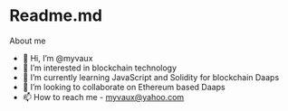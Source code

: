 # Readme.md
About me
- 👋 Hi, I’m @myvaux
- 👀 I’m interested in blockchain technology
- 🌱 I’m currently learning JavaScript and Solidity for blockchain Daaps
- 💞️ I’m looking to collaborate on Ethereum based Daaps
- 📫 How to reach me - myvaux@yahoo.com
